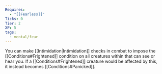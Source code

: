 ```yaml
---
Requires:
  - "[[Fearless]]"
Ticks: 0
Tier: 2
XP: 5
tags:
  - mental/fear
---
```

You can make [[Intimidation|Intimidation]] checks in combat to impose the [[Conditions#Frightened]] condition on all creatures within that can see or hear you. If a [[Conditions#Frightened]] creature would be affected by this, it instead becomes [[Conditions#Panicked]].